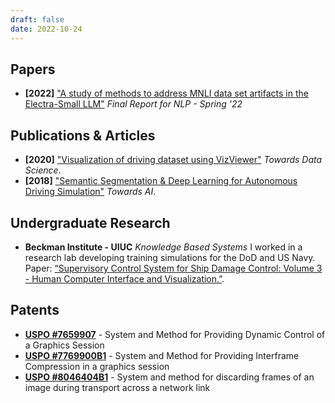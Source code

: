 ```yaml
---
draft: false
date: 2022-10-24
---
```


## Papers

- **[2022]** ["A study of methods to address MNLI data set artifacts in the Electra-Small LLM"](./files/NLP_report.pdf) *Final Report for NLP - Spring '22*

## Publications & Articles

- **[2020]** ["Visualization of driving dataset using VizViewer"](https://towardsdatascience.com/autonomous-driving-dataset-visualization-with-python-and-vizviewer-24ce3d3d11a0) *Towards Data Science*.
- **[2018]** ["Semantic Segmentation & Deep Learning for Autonomous Driving Simulation"](https://medium.com/towards-artificial-intelligence/semantic-segmentation-deep-learning-for-autonomous-driving-simulation-part-1-271cd611eed3) *Towards AI*.

## Undergraduate Research

- **Beckman Institute - UIUC** *Knowledge Based Systems* I worked in a research lab developing training simulations for the DoD and US Navy. Paper:  [“Supervisory Control System for Ship Damage Control: Volume 3 - Human Computer Interface and Visualization.”](https://apps.dtic.mil/sti/citations/ADA394295).

## Patents

- **[USPO #7659907](https://patents.google.com/patent/US7659907B1/en?oq=7659907)** - System and Method for Providing Dynamic Control of a Graphics Session
- **[USPO #7769900B1](https://patents.google.com/patent/US7769900B1)** - System and Method for Providing Interframe Compression in a graphics session
- **[USPO #8046404B1](https://patents.google.com/patent/US8046404B1)** - System and method for discarding frames of an image during transport across a network link